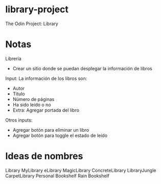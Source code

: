 # library-project
The Odin Project: Library

# Notas

Librería
  - Crear un sitio donde se puedan desplegar la información de libros

Input:
La información de los libros son:
  - Autor
  - Título
  - Número de páginas
  - Ha sido leído o no
  - Extra: Agregar portada del libro

Otros inputs:
  - Agregar botón para eliminar un libro
  - Agregar botón para toggle el estado de leído


# Ideas de nombres
Library
MyLibrary
eLibrary
MagicLibrary
ConcreteLibrary
LibraryJungle
CarpetLibrary
Personal Bookshelf
Rain Bookshelf
